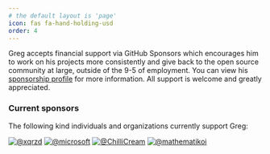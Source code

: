 ```yaml
---
# the default layout is 'page'
icon: fas fa-hand-holding-usd
order: 4
---
```


Greg accepts financial support via GitHub Sponsors which encourages him to work on his projects more consistently and give back to the open source community at large, outside of the 9-5 of employment.  You can view his [sponsorship profile](https://github.com/sponsors/gregsdennis) for more information.  All support is welcome and greatly appreciated.

### Current sponsors

The following kind individuals and organizations currently support Greg:

<div class="sponsors" markdown=1>

[![@xqrzd](https://github.com/xqrzd.png)](https://github.com/xqrzd)
[![@microsoft](https://avatars.githubusercontent.com/u/6154722?v=4)](https://opensource.microsoft.com)
[![@ChilliCream](https://github.com/ChilliCream.png)](https://github.com/ChilliCream)
[![@mathematikoi](https://avatars.githubusercontent.com/u/83686592?u=bf8095f97dbe8328cd1f7bd02b60f1c194df5316&v=4)](https://mathematikoi.co)

</div>
